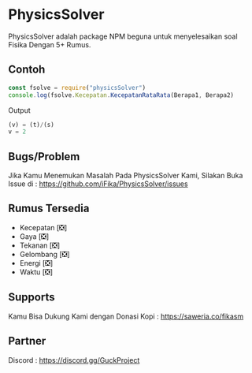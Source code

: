 # PhysicsSolver
PhysicsSolver adalah package NPM beguna untuk menyelesaikan soal Fisika Dengan 5+ Rumus.
## Contoh
```js
const fsolve = require("physicsSolver")
console.log(fsolve.Kecepatan.KecepatanRataRata(Berapa1, Berapa2)
```
Output
```py
(v) = (t)/(s)
v = 2
```
## Bugs/Problem
Jika Kamu Menemukan Masalah Pada PhysicsSolver Kami, Silakan Buka Issue di : https://github.com/iFika/PhysicsSolver/issues
## Rumus Tersedia
- Kecepatan [❎]
-  Gaya [❎]
-  Tekanan [❎]
-  Gelombang [❎]
-  Energi [❎]
-  Waktu [❎]
## Supports
Kamu Bisa Dukung Kami dengan Donasi Kopi : https://saweria.co/fikasm

## Partner
Discord : https://discord.gg/GuckProject
